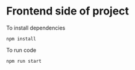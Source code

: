 # Frontend side of project

To install dependencies

```
npm install
```

To run code

```
npm run start
```
